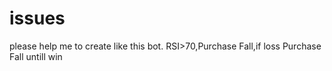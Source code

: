 # issues
please help me to create like this bot. RSI>70,Purchase Fall,if loss Purchase Fall untill win
